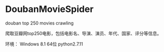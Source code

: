 # DoubanMovieSpider
douban top 250 movies crawling

爬取豆瓣网top250电影，包括电影名、导演、演员、年代、国家、评分等信息。

环境：
Windows 8.1 64位
python2.7.11
